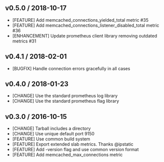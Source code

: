 ## v0.5.0 / 2018-10-17

* [FEATURE] Add memcached_connections_yielded_total metric #35
* [FEATURE] Add memcached_connections_listener_disabled_total metric #36
* [ENHANCEMENT] Update prometheus client library removing outdated metrics #31

## v0.4.1 / 2018-02-01

* [BUGFIX] Handle connection errors gracefully in all cases

## v0.4.0 / 2018-01-23

* [CHANGE] Use the standard prometheus log library
* [CHANGE] Use the standard prometheus flag library

## v0.3.0 / 2016-10-15

* [CHANGE] Tarball includes a directory
* [CHANGE] Use unique default port 9150
* [FEATURE] Use common build system
* [FEATURE] Export extended slab metrics. Thanks @ipstatic
* [FEATURE] Add -version flag and use common version format
* [FEATURE] Add memcached_max_connections metric
